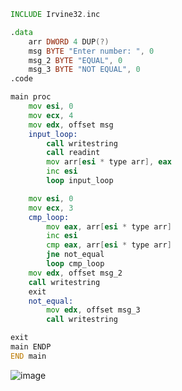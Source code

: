 ```asm
INCLUDE Irvine32.inc

.data
	arr DWORD 4 DUP(?)
	msg BYTE "Enter number: ", 0
	msg_2 BYTE "EQUAL", 0
	msg_3 BYTE "NOT EQUAL", 0
.code	

main proc
	mov esi, 0
	mov ecx, 4
	mov edx, offset msg
	input_loop:
		call writestring
		call readint
		mov arr[esi * type arr], eax
		inc esi
		loop input_loop

	mov esi, 0
	mov ecx, 3
	cmp_loop:
		mov eax, arr[esi * type arr]
		inc esi
		cmp eax, arr[esi * type arr]
		jne not_equal
		loop cmp_loop
	mov edx, offset msg_2
	call writestring
	exit
	not_equal: 
		mov edx, offset msg_3
		call writestring

exit
main ENDP
END main
```
![image](https://github.com/user-attachments/assets/a73fbcfe-dfab-4abd-8a26-22f1da15c2ad)
